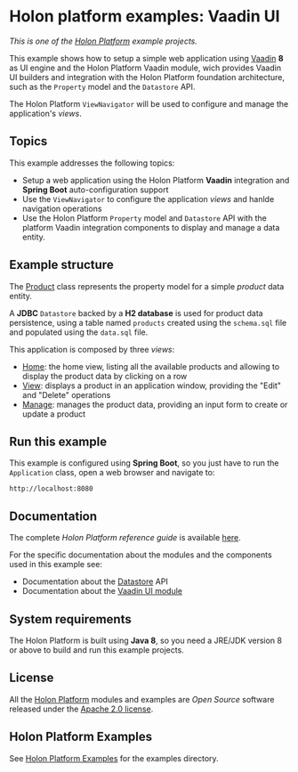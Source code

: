 # Holon platform examples: Vaadin UI

_This is one of the [Holon Platform](https://holon-platform.com) example projects._

This example shows how to setup a simple web application using [Vaadin](https://vaadin.com) __8__ as UI engine and the Holon Platform Vaadin module, wich provides Vaadin UI builders and integration with the Holon Platform foundation architecture, such as the `Property` model and the `Datastore` API.

The Holon Platform `ViewNavigator` will be used to configure and manage the application's _views_. 

## Topics

This example addresses the following topics:

* Setup a web application using the Holon Platform __Vaadin__ integration and __Spring Boot__ auto-configuration support 
* Use the `ViewNavigator` to configure the application _views_ and hanlde navigation operations
* Use the Holon Platform `Property` model and `Datastore` API with the platform Vaadin integration components to display and manage a data entity.

## Example structure

The [Product](src/main/java/com/holonplatform/example/ui/vaadin/app/model/Product.java) class represents the property model for a simple _product_ data entity.

A __JDBC__ `Datastore` backed by a __H2 database__ is used for product data persistence, using a table named `products` created using the `schema.sql` file and populated using the `data.sql` file.

This application is composed by three _views_:

* [Home](src/main/java/com/holonplatform/example/ui/vaadin/app/views/Home.java): the home view, listing all the available products and allowing to display the product data by clicking on a row
* [View](src/main/java/com/holonplatform/example/ui/vaadin/app/views/View.java): displays a product in an application window, providing the "Edit" and "Delete" operations
* [Manage](src/main/java/com/holonplatform/example/ui/vaadin/app/views/Manage.java): manages the product data, providing an input form to create or update a product

## Run this example

This example is configured using __Spring Boot__, so you just have to run the `Application` class, open a web browser and navigate to:

`http://localhost:8080`

## Documentation

The complete _Holon Platform reference guide_ is available [here](https://docs.holon-platform.com/current/reference).

For the specific documentation about the modules and the components used in this example see:

* Documentation about the [Datastore](https://docs.holon-platform.com/current/reference/holon-core.html#Datastore)  API
* Documentation about the [Vaadin UI module](https://docs.holon-platform.com/current/reference/holon-vaadin.html)

## System requirements

The Holon Platform is built using __Java 8__, so you need a JRE/JDK version 8 or above to build and run this example projects.

## License

All the [Holon Platform](https://holon-platform.com) modules and examples are _Open Source_ software released under the [Apache 2.0 license](LICENSE.md).

## Holon Platform Examples

See [Holon Platform Examples](https://github.com/holon-platform/holon-examples) for the examples directory.
